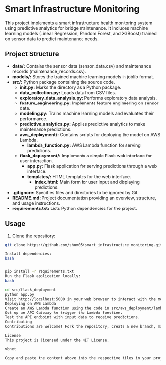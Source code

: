 # Smart Infrastructure Monitoring

This project implements a smart infrastructure health monitoring system using predictive analytics for bridge maintenance. It includes machine learning models (Linear Regression, Random Forest, and XGBoost) trained on sensor data to predict maintenance needs.

## Project Structure

- **data/:** Contains the sensor data (sensor_data.csv) and maintenance records (maintenance_records.csv).
- **models/:** Stores the trained machine learning models in joblib format.
- **src/:** Python package containing the source code.
  - **__init__.py:** Marks the directory as a Python package.
  - **data_collection.py:** Loads data from CSV files.
  - **exploratory_data_analysis.py:** Performs exploratory data analysis.
  - **feature_engineering.py:** Implements feature engineering on sensor data.
  - **modeling.py:** Trains machine learning models and evaluates their performance.
  - **predictive_analytics.py:** Applies predictive analytics to make maintenance predictions.
  - **aws_deployment/:** Contains scripts for deploying the model on AWS Lambda.
    - **lambda_function.py:** AWS Lambda function for serving predictions.
  - **flask_deployment/:** Implements a simple Flask web interface for user interaction.
    - **app.py:** Flask application for serving predictions through a web interface.
    - **templates/:** HTML templates for the web interface.
      - **index.html:** Main form for user input and displaying predictions.
- **.gitignore:** Specifies files and directories to be ignored by Git.
- **README.md:** Project documentation providing an overview, structure, and usage instructions.
- **requirements.txt:** Lists Python dependencies for the project.

## Usage

1. Clone the repository:

```bash
git clone https://github.com/shum05/smart_infrastructure_monitoring.git

Install dependencies:
bash


pip install -r requirements.txt
Run the Flask application locally:
bash

cd src/flask_deployment
python app.py
Visit http://localhost:5000 in your web browser to interact with the model.
Deploying on AWS Lambda
Create an AWS Lambda function using the code in src/aws_deployment/lambda_function.py.
Set up an API Gateway to trigger the Lambda function.
Test the API endpoint with input data to receive predictions.
Contributing
Contributions are welcome! Fork the repository, create a new branch, make your changes, and submit a pull request.

License
This project is licensed under the MIT License.

vbnet

Copy and paste the content above into the respective files in your project folder. Adjust the code based on the actual structure of your models and form inputs. Once you've set up your GitHub repository and pushed the changes, your project is ready for sharing and collaboration.




